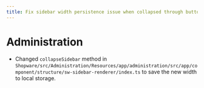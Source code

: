 ```yaml
---
title: Fix sidebar width persistence issue when collapsed through button
---
```

# Administration
* Changed `collapseSidebar` method in `Shopware/src/Administration/Resources/app/administration/src/app/component/structure/sw-sidebar-renderer/index.ts` to save the new width to local storage.
